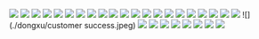 ![](./dongxu/嚯.jpeg)
![](./dongxu/年轻人真会玩.jpeg)
![](./dongxu/耻辱.jpeg)
![](./dongxu/在线等.jpeg)
![](./dongxu/承让.jpeg)
![](./dongxu/完美.jpeg)
![](./dongxu/屌.jpeg)
![](./dongxu/晚安.jpeg)
![](./dongxu/拜托.jpeg)
![](./dongxu/工作.jpeg)
![](./dongxu/危险.jpeg)
![](./dongxu/期待.jpeg)
![](./dongxu/感动.jpeg)
![](./dongxu/日拱一卒.jpeg)
![](./dongxu/教.jpeg)
![](./dongxu/具体.jpeg)
![](./dongxu/有道理吗.jpeg)
![](./dongxu/屎山.jpeg)
![](./dongxu/开车.jpeg)
![](./dongxu/unix.jpeg)
![](./dongxu/青春.jpeg)
![](./dongxu/customer success.jpeg)
![](./dongxu/嘿嘿嘿.jpeg)
![](./dongxu/漂亮.jpeg)
![](./dongxu/好羡慕.jpeg)
![](./dongxu/不够wild.jpeg)
![](./dongxu/河里吗.jpeg)
![](./dongxu/小事.jpeg)
![](./dongxu/rust.jpeg)
![](./dongxu/确实.jpeg)
